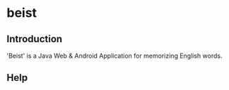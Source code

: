 # beist

## Introduction
'Beist' is a Java Web & Android Application for memorizing English words.

## Help
